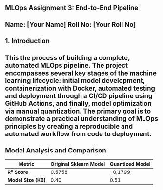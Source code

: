 ## MLOps Assignment 3: End-to-End Pipeline
## Name: [Your Name] Roll No: [Your Roll No]

## 1. Introduction
## This the process of building a complete, automated MLOps pipeline. The project encompasses several key stages of the machine learning lifecycle: initial model development, containerization with Docker, automated testing and deployment through a CI/CD pipeline using GitHub Actions, and finally, model optimization via manual quantization. The primary goal is to demonstrate a practical understanding of MLOps principles by creating a reproducible and automated workflow from code to deployment.
## Model Analysis and Comparison

| Metric          | Original Sklearn Model      | Quantized Model             |
|-----------------|-----------------------------|-----------------------------|
| **R² Score**    | 0.5758                      | -0.1799                     |
| **Model Size (KB)** |0.40                     | 0.51                        |
